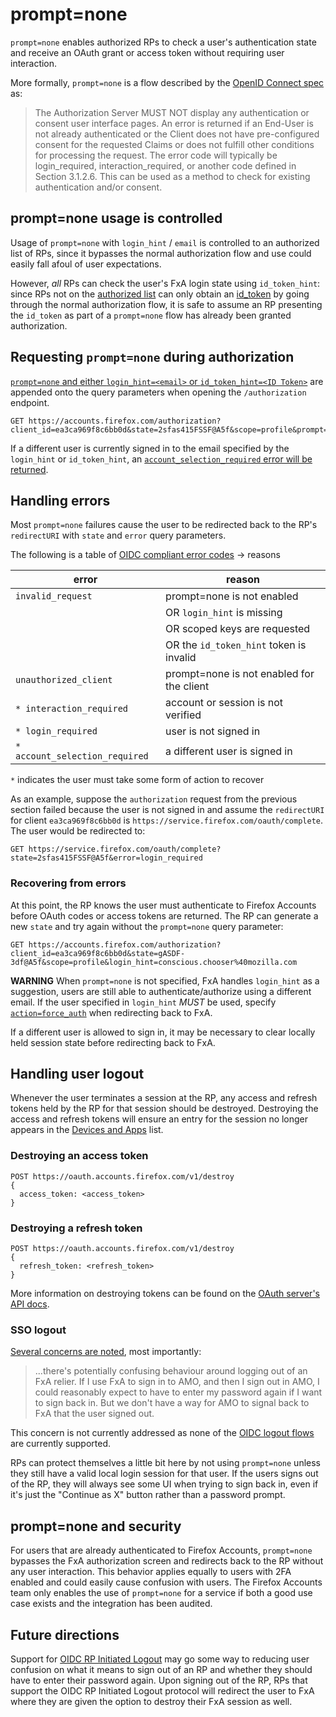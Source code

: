 # prompt=none

`prompt=none` enables authorized RPs to check a user's authentication state and receive an OAuth grant or access token without requiring user interaction.

More formally, `prompt=none` is a flow described by the [OpenID Connect spec][#oidc-spec] as:

> The Authorization Server MUST NOT display any authentication or consent user interface pages. An error is returned if an End-User is not already authenticated or the Client does not have pre-configured consent for the requested Claims or does not fulfill other conditions for processing the request. The error code will typically be login_required, interaction_required, or another code defined in Section 3.1.2.6. This can be used as a method to check for existing authentication and/or consent.

## prompt=none usage is controlled

Usage of `prompt=none` with `login_hint` / `email` is controlled to an authorized list of RPs, since
it bypasses the normal authorization flow and use could easily fall afoul of user expectations.

However, _all_ RPs can check the user's FxA login state using `id_token_hint`: since RPs not on the
[authorized list](#prompt=none-usage-is-controlled) can only obtain an [id_token][#oidc-id-token] by
going through the normal authorization flow, it is safe to assume an RP presenting the `id_token`
as part of a `prompt=none` flow has already been granted authorization.

## Requesting `prompt=none` during authorization

[`prompt=none` and either `login_hint=<email>` or `id_token_hint=<ID Token>`][#authorization-api-doc] are appended onto the query parameters when opening the `/authorization` endpoint.

```
GET https://accounts.firefox.com/authorization?client_id=ea3ca969f8c6bb0d&state=2sfas415FSSF@A5f&scope=profile&prompt=none&login_hint=conscious.chooser%40mozilla.com
```

If a different user is currently signed in to the email specified by the `login_hint` or `id_token_hint`, an [`account_selection_required` error will be returned](#handling-errors).

## Handling errors

Most `prompt=none` failures cause the user to be redirected back to the RP's `redirectURI` with `state` and `error` query parameters.

The following is a table of [OIDC compliant error codes][#oidc-error-codes] &rarr; reasons

| error                          | reason                                    |
| ------------------------------ | ----------------------------------------- |
| `invalid_request`              | prompt=none is not enabled                |
| &nbsp;                         | OR `login_hint` is missing                |
| &nbsp;                         | OR scoped keys are requested              |
| &nbsp;                         | OR the `id_token_hint` token is invalid   |
| `unauthorized_client`          | prompt=none is not enabled for the client |
| `* interaction_required`       | account or session is not verified        |
| `* login_required`             | user is not signed in                     |
| `* account_selection_required` | a different user is signed in             |

`*` indicates the user must take some form of action to recover

As an example, suppose the `authorization` request from the previous section failed because the user is not signed in and assume the `redirectURI` for client `ea3ca969f8c6bb0d` is `https://service.firefox.com/oauth/complete`. The user would
be redirected to:

```
GET https://service.firefox.com/oauth/complete?state=2sfas415FSSF@A5f&error=login_required
```

### Recovering from errors

At this point, the RP knows the user must authenticate to Firefox Accounts before OAuth codes or access tokens are returned. The RP can generate a new `state` and try again without the `prompt=none` query parameter:

```
GET https://accounts.firefox.com/authorization?client_id=ea3ca969f8c6bb0d&state=gASDF-3df@A5f&scope=profile&login_hint=conscious.chooser%40mozilla.com
```

**WARNING** When `prompt=none` is not specified, FxA handles `login_hint` as a suggestion, users are still able to authenticate/authorize using a different email. If the user specified in `login_hint` _MUST_ be used, specify [`action=force_auth`][#authorization-api-doc] when redirecting back to FxA.

If a different user is allowed to sign in, it may be necessary to clear locally held session state before redirecting back to FxA.

## Handling user logout

Whenever the user terminates a session at the RP, any access and refresh tokens held by the RP for that session should be destroyed. Destroying the access and refresh tokens will ensure an entry for the session no longer appears in the [Devices and Apps][#fxa-devices-and-apps] list.

### Destroying an access token

```
POST https://oauth.accounts.firefox.com/v1/destroy
{
  access_token: <access_token>
}
```

### Destroying a refresh token

```
POST https://oauth.accounts.firefox.com/v1/destroy
{
  refresh_token: <refresh_token>
}
```

More information on destroying tokens can be found on the [OAuth server's API docs][#oauth-server-api-destroy].

### SSO logout

[Several concerns are noted][#sso-logout], most importantly:

> ...there's potentially confusing behaviour around logging out of an FxA relier. If I use FxA to sign in to AMO, and then I sign out in AMO, I could reasonably expect to have to enter my password again if I want to sign back in. But we don't have a way for AMO to signal back to FxA that the user signed out.

This concern is not currently addressed as none of the [OIDC logout flows][#oidc-logout-flows] are currently supported.

RPs can protect themselves a little bit here by not using `prompt=none` unless they still have a valid local login session for that user. If the users signs out of the RP, they will always see some UI when trying to sign back in, even if it's just the "Continue as X" button rather than a password prompt.

## prompt=none and security

For users that are already authenticated to Firefox Accounts, `prompt=none` bypasses the FxA authorization screen and redirects back to the RP without any user interaction. This behavior applies equally to users with 2FA enabled and could easily cause confusion with users. The Firefox Accounts team only enables the use of `prompt=none` for a service if both a good use case exists and the integration has been audited.

## Future directions

Support for [OIDC RP Initiated Logout][#oidc-rp-initiated-logout-github-issue] may go some way to reducing user confusion on what it means to sign out of an RP and whether they should have to enter their password again. Upon signing out of the RP, RPs that support the OIDC RP Initiated Logout protocol will redirect the user to FxA where they are given the option to destroy their FxA session as well.

[#authorization-api-doc]: https://github.com/mozilla/fxa/blob/main/packages/fxa-auth-server/fxa-oauth-server/docs/api.md#get-v1authorization
[#fxa-devices-and-apps]: https://accounts.firefox.com/settings/clients
[#oauth-server-api-destroy]: https://github.com/mozilla/fxa/blob/main/packages/fxa-auth-server/fxa-oauth-server/docs/api.md#post-v1destroy
[#oidc-error-codes]: https://openid.net/specs/openid-connect-core-1_0.html#AuthError
[#oidc-id-token]: https://openid.net/specs/openid-connect-core-1_0.html#IDToken
[#oidc-logout-flows]: https://medium.com/@robert.broeckelmann/openid-connect-logout-eccc73df758f
[#oidc-rp-initiated-logout-github-issue]: https://github.com/mozilla/fxa/issues/1979
[#oidc-spec]: https://openid.net/specs/openid-connect-core-1_0.html
[#sso-logout]: https://github.com/mozilla/fxa-content-server/issues/5916#issuecomment-369777880
